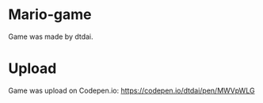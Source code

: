 # Mario-game
Game was made by dtdai.

# Upload
Game was upload on Codepen.io:
https://codepen.io/dtdai/pen/MWVpWLG
